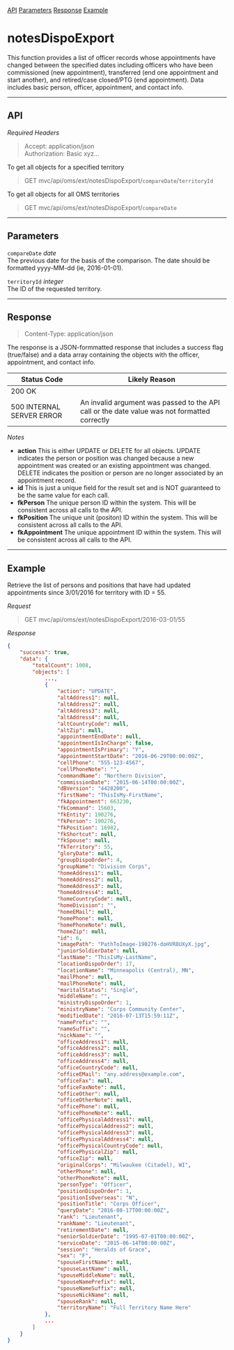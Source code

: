 [API](#api) [Parameters](#parameters) [Response](#response) [Example](#example)
# notesDispoExport
This function provides a list of officer records whose appointments have changed between the specified dates including officers who have been commissioned (new appointment), transferred (end one appointment and start another), and retired/case closed/PTG (end appointment).  Data includes basic person, officer, appointment, and contact info.

---
## API
_Required Headers_
>Accept: application/json  
Authorization: Basic xyz...

To get all objects for a specified territory
>GET mvc/api/oms/ext/notesDispoExport/`compareDate`/`territoryId`

To get all objects for all OMS territories
>GET mvc/api/oms/ext/notesDispoExport/`compareDate`

---
## Parameters
`compareDate` _date_  
The previous date for the basis of the comparison.  The date should be formatted yyyy-MM-dd (ie, 2016-01-01).

`territoryId` _integer_  
The ID of the requested territory.

---
## Response
>Content-Type: application/json

The response is a JSON-formmatted response that includes a success flag (true/false) and a data array containing the objects with the officer, appointment, and contact info.

Status Code|Likely Reason
---|---
200 OK|
500 INTERNAL SERVER ERROR|An invalid argument was passed to the API call or the date value was not formatted correctly

*Notes*
* **action** This is either UPDATE or DELETE for all objects.  UPDATE indicates the person or position was changed because a new appointment was created or an existing appointment was changed.  DELETE indicates the position or person are no longer associated by an appointment record. 
* **id** This is just a unique field for the result set and is NOT guaranteed to be the same value for each call.
* **fkPerson** The unique person ID within the system.  This will be consistent across all calls to the API.
* **fkPosition** The unique unit (positon) ID within the system.  This will be consistent across all calls to the API.
* **fkAppointment** The unique appointment ID within the system.  This will be consistent across all calls to the API.

---
## Example
Retrieve the list of persons and positions that have had updated appointments since 3/01/2016 for territory with ID = 55.

_Request_
>GET mvc/api/oms/ext/notesDispoExport/2016-03-01/55

_Response_
```json
{
    "success": true,
    "data": {
        "totalCount": 1008,
        "objects": [
            ...,
            {
                "action": "UPDATE",
                "altAddress1": null,
                "altAddress2": null,
                "altAddress3": null,
                "altAddress4": null,
                "altCountryCode": null,
                "altZip": null,
                "appointmentEndDate": null,
                "appointmentIsInCharge": false,
                "appointmentIsPrimary": "Y",
                "appointmentStartDate": "2016-06-29T00:00:00Z",
                "cellPhone": "555-123-4567",
                "cellPhoneNote": "",
                "commandName": "Northern Division",
                "commissionDate": "2015-06-14T00:00:00Z",
                "dBVersion": "4428200",
                "firstName": "ThisIsMy-FirstName",
                "fkAppointment": 663230,
                "fkCommand": 15603,
                "fkEntity": 190276,
                "fkPerson": 190276,
                "fkPosition": 16982,
                "fkShortcut": null,
                "fkSpouse": null,
                "fkTerritory": 55,
                "gloryDate": null,
                "groupDispoOrder": 4,
                "groupName": "Division Corps",
                "homeAddress1": null,
                "homeAddress2": null,
                "homeAddress3": null,
                "homeAddress4": null,
                "homeCountryCode": null,
                "homeDivision": "",
                "homeEMail": null,
                "homePhone": null,
                "homePhoneNote": null,
                "homeZip": null,
                "id": 6,
                "imagePath": "PathToImage-190276-doHVR8UXyX.jpg",
                "juniorSoldierDate": null,
                "lastName": "ThisIsMy-LastName",
                "locationDispoOrder": 17,
                "locationName": "Minneapolis (Central), MN",
                "mailPhone": null,
                "mailPhoneNote": null,
                "maritalStatus": "Single",
                "middleName": "",
                "ministryDispoOrder": 1,
                "ministryName": "Corps Community Center",
                "modifiedDate": "2016-07-13T15:59:11Z",
                "namePrefix": "",
                "nameSuffix": "",
                "nickName": "",
                "officeAddress1": null,
                "officeAddress2": null,
                "officeAddress3": null,
                "officeAddress4": null,
                "officeCountryCode": null,
                "officeEMail": "any.address@example.com",
                "officeFax": null,
                "officeFaxNote": null,
                "officeOther": null,
                "officeOtherNote": null,
                "officePhone": null,
                "officePhoneNote": null,
                "officePhysicalAddress1": null,
                "officePhysicalAddress2": null,
                "officePhysicalAddress3": null,
                "officePhysicalAddress4": null,
                "officePhysicalCountryCode": null,
                "officePhysicalZip": null,
                "officeZip": null,
                "originalCorps": "Milwaukee (Citadel), WI",
                "otherPhone": null,
                "otherPhoneNote": null,
                "personType": "Officer",
                "positionDispoOrder": 1,
                "positionIsOverseas": "N",
                "positionTitle": "Corps Officer",
                "queryDate": "2016-08-17T00:00:00Z",
                "rank": "Lieutenant",
                "rankName": "Lieutenant",
                "retirementDate": null,
                "seniorSoldierDate": "1995-07-01T00:00:00Z",
                "serviceDate": "2015-06-14T00:00:00Z",
                "session": "Heralds of Grace",
                "sex": "F",
                "spouseFirstName": null,
                "spouseLastName": null,
                "spouseMiddleName": null,
                "spouseNamePrefix": null,
                "spouseNameSuffix": null,
                "spouseNickName": null,
                "spouseRank": null,
                "territoryName": "Full Territory Name Here"
            },
            ...
        ]
    }
}
```
